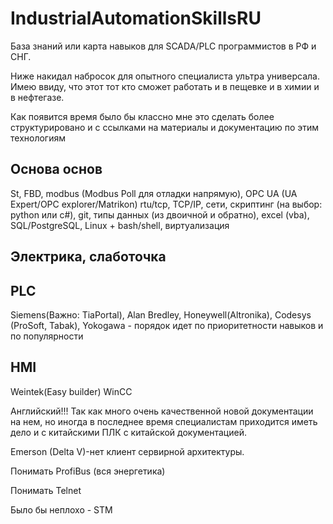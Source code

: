 # IndustrialAutomationSkillsRU
База знаний или карта навыков для SCADA/PLC программистов в РФ и СНГ.

Ниже накидал набросок для опытного специалиста ультра универсала. Имею ввиду, что этот тот кто сможет работать и в пещевке и в химии и в нефтегазе.

Как появится время было бы классно мне это сделать более структурировано и с ссылками на материалы и документацию по этим технологиям

## Основа основ
St, FBD, modbus (Modbus Poll для отладки напрямую), OPC UA (UA Expert/OPC explorer/Matrikon) rtu/tcp, TCP/IP, сети, скриптинг (на выбор: python или c#), git, типы данных (из двоичной и обратно), excel (vba), SQL/PostgreSQL, Linux + bash/shell, виртуализация

## Электрика, слаботочка

## PLC
Siemens(Важно: TiaPortal), Alan Bredley, Honeywell(Altronika), Codesys (ProSoft, Tabak), Yokogawa - порядок идет по приоритетности навыков и по популярности

## HMI
Weintek(Easy builder)
WinCC

Английский!!! Так как много очень качественной новой документации на нем, но иногда в последнее время специалистам приходится иметь дело и с китайскими ПЛК с китайской документацией.


Emerson (Delta V)-нет клиент сервирной архитектуры.

Понимать ProfiBus (вся энергетика)

Понимать Telnet

Было бы неплохо - STM
